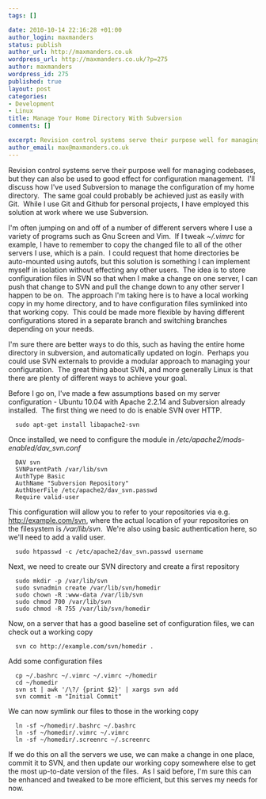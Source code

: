 ```yaml
--- 
tags: []

date: 2010-10-14 22:16:28 +01:00
author_login: maxmanders
status: publish
author_url: http://maxmanders.co.uk
wordpress_url: http://maxmanders.co.uk/?p=275
author: maxmanders
wordpress_id: 275
published: true
layout: post
categories: 
- Development
- Linux
title: Manage Your Home Directory With Subversion
comments: []

excerpt: Revision control systems serve their purpose well for managing codebases, but they can also be used to good effect for configuration management.&nbsp; I'll discuss how I've used Subversion to manage the configuration of my home directory.&nbsp; The same goal could probably be achieved just as easily with Git.&nbsp; While I use Git and Github for personal projects, I have employed this solution at work where we use Subversion.
author_email: max@maxmanders.co.uk
---
```

Revision control systems serve their purpose well for managing codebases, but they can also be used to good effect for configuration management.&nbsp; I'll discuss how I've used Subversion to manage the configuration of my home directory.&nbsp; The same goal could probably be achieved just as easily with Git.&nbsp; While I use Git and Github for personal projects, I have employed this solution at work where we use Subversion.<!--more-->

I'm often jumping on and off of a number of different servers where I use a variety of programs such as Gnu Screen and Vim.&nbsp; If I tweak <em>~/.vimrc</em> for example, I have to remember to copy the changed file to all of the other servers I use, which is a pain.&nbsp; I could request that home directories be auto-mounted using autofs, but this solution is something I can implement myself in isolation without effecting any other users.&nbsp; The idea is to store configuration files in SVN so that when I make a change on one server, I can push that change to SVN and pull the change down to any other server I happen to be on.&nbsp; The approach I'm taking here is to have a local working copy in my home directory, and to have configuration files symlinked into that working copy.&nbsp; This could be made more flexible by having different configurations stored in a separate branch and switching branches depending on your needs.

I'm sure there are better ways to do this, such as having the entire home directory in subversion, and automatically updated on login.&nbsp; Perhaps you could use SVN externals to provide a modular approach to managing your configuration.&nbsp; The great thing about SVN, and more generally Linux is that there are plenty of different ways to achieve your goal.

Before I go on, I've made a few assumptions based on my server configuration - Ubuntu 10.04 with Apache 2.2.14 and Subversion already installed.&nbsp; The first thing we need to do is enable SVN over HTTP.

      sudo apt-get install libapache2-svn

Once installed, we need to configure the module in <em>/etc/apache2/mods-enabled/dav_svn.conf
</em>

      DAV svn
      SVNParentPath /var/lib/svn
      AuthType Basic
      AuthName "Subversion Repository"
      AuthUserFile /etc/apache2/dav_svn.passwd
      Require valid-user

This configuration will allow you to refer to your repositories via e.g. http://example.com/svn, where the actual location of your repositories on the filesystem is <em>/var/lib/svn</em>.&nbsp; We're also using basic authentication here, so we'll need to add a valid user.

      sudo htpasswd -c /etc/apache2/dav_svn.passwd username

Next, we need to create our SVN directory and create a first repository

      sudo mkdir -p /var/lib/svn
      sudo svnadmin create /var/lib/svn/homedir
      sudo chown -R :www-data /var/lib/svn
      sudo chmod 700 /var/lib/svn
      sudo chmod -R 755 /var/lib/svn/homedir
      

Now, on a server that has a good baseline set of configuration files, we can check out a working copy

      svn co http://example.com/svn/homedir .

Add some configuration files

      cp ~/.bashrc ~/.vimrc ~/.vimrc ~/homedir
      cd ~/homedir
      svn st | awk '/\?/ {print $2}' | xargs svn add
      svn commit -m "Initial Commit"

We can now symlink our files to those in the working copy

      ln -sf ~/homedir/.bashrc ~/.bashrc
      ln -sf ~/homedir/.vimrc ~/.vimrc
      ln -sf ~/homedir/.screenrc ~/.screenrc

If we do this on all the servers we use, we can make a change in one place, commit it to SVN, and then update our working copy somewhere else to get the most up-to-date version of the files.&nbsp; As I said before, I'm sure this can be enhanced and tweaked to be more efficient, but this serves my needs for now.
